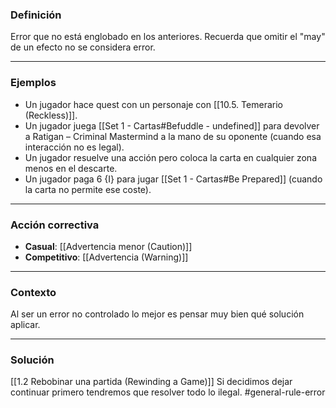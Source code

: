 ### Definición
Error que no está englobado en los anteriores. Recuerda que omitir el "may" de un efecto no se considera error.

---

### Ejemplos
- Un jugador hace quest con un personaje con [[10.5. Temerario (Reckless)]].  
- Un jugador juega [[Set 1 - Cartas#Befuddle - undefined]] para devolver a Ratigan – Criminal Mastermind a la mano de su oponente (cuando esa interacción no es legal).    
- Un jugador resuelve una acción pero coloca la carta en cualquier zona menos en el descarte.
- Un jugador paga 6 {I} para jugar [[Set 1 - Cartas#Be Prepared]] (cuando la carta no permite ese coste). 

---

### Acción correctiva

- **Casual**: [[Advertencia menor (Caution)]]
- **Competitivo**: [[Advertencia (Warning)]]

---

### Contexto
Al ser un error no controlado lo mejor es pensar muy bien qué solución aplicar.

---

### Solución

[[1.2 Rebobinar una partida (Rewinding a Game)]]
Si decidimos dejar continuar primero tendremos que resolver todo lo ilegal.
#general-rule-error